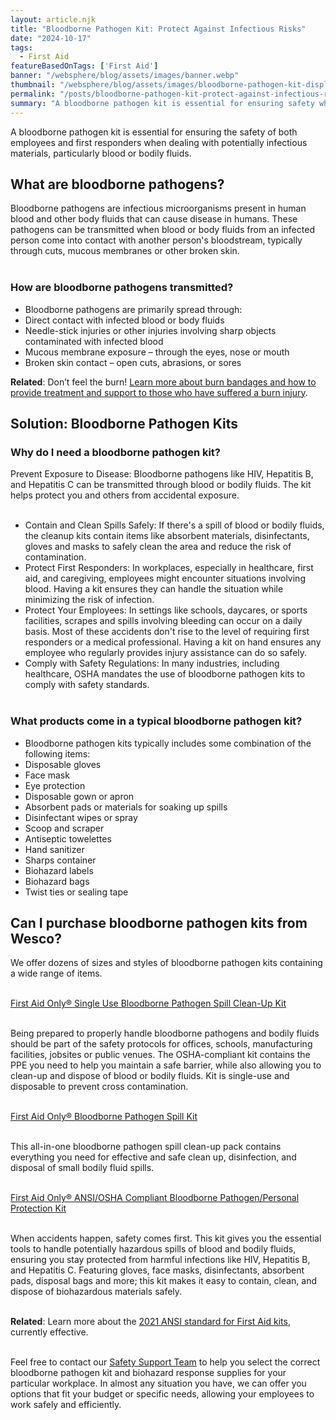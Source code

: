 ```yaml
---
layout: article.njk
title: "Bloodborne Pathogen Kit: Protect Against Infectious Risks"
date: "2024-10-17"
tags:
  - First Aid
featureBasedOnTags: ['First Aid']
banner: "/websphere/blog/assets/images/banner.webp"
thumbnail: "/websphere/blog/assets/images/bloodborne-pathogen-kit-display.webp"
permalink: "/posts/bloodborne-pathogen-kit-protect-against-infectious-risks.html"
summary: "A bloodborne pathogen kit is essential for ensuring safety when dealing with potentially infectious materials, particularly blood or bodily fluids."
---
```


A bloodborne pathogen kit is essential for ensuring the safety of both employees and first responders when dealing with potentially infectious materials, particularly blood or bodily fluids.

## What are bloodborne pathogens?

Bloodborne pathogens are infectious microorganisms present in human blood and other body fluids that can cause disease in humans. These pathogens can be transmitted when blood or body fluids from an infected person come into contact with another person's bloodstream, typically through cuts, mucous membranes or other broken skin.<br><br>

### How are bloodborne pathogens transmitted?

* Bloodborne pathogens are primarily spread through:  
* Direct contact with infected blood or body fluids  
* Needle-stick injuries or other injuries involving sharp objects contaminated with infected blood  
* Mucous membrane exposure – through the eyes, nose or mouth  
* Broken skin contact – open cuts, abrasions, or sores

**Related**: Don’t feel the burn\! [Learn more about burn bandages and how to provide treatment and support to those who have suffered a burn injury](https://www.conney.com/websphere/blog/posts/burn-bandages-do-not-feel-the-burn.html?utm_medium=bloodborne-pathogen-kit&utm_source=Blog&utm_campaign=Conney-Article).

## Solution: Bloodborne Pathogen Kits

### Why do I need a bloodborne pathogen kit?

Prevent Exposure to Disease: Bloodborne pathogens like HIV, Hepatitis B, and Hepatitis C can be transmitted through blood or bodily fluids. The kit helps protect you and others from accidental exposure.<br><br>

* Contain and Clean Spills Safely: If there's a spill of blood or bodily fluids, the cleanup kits contain items like absorbent materials, disinfectants, gloves and masks to safely clean the area and reduce the risk of contamination.  
* Protect First Responders: In workplaces, especially in healthcare, first aid, and caregiving, employees might encounter situations involving blood. Having a kit ensures they can handle the situation while minimizing the risk of infection.  
* Protect Your Employees: In settings like schools, daycares, or sports facilities, scrapes and spills involving bleeding can occur on a daily basis. Most of these accidents don't rise to the level of requiring first responders or a medical professional. Having a kit on hand ensures any employee who regularly provides injury assistance can do so safely.  
* Comply with Safety Regulations: In many industries, including healthcare, OSHA mandates the use of bloodborne pathogen kits to comply with safety standards.<br><br>

### What products come in a typical bloodborne pathogen kit?

* Bloodborne pathogen kits typically includes some combination of the following items:  
* Disposable gloves  
* Face mask  
* Eye protection  
* Disposable gown or apron  
* Absorbent pads or materials for soaking up spills  
* Disinfectant wipes or spray  
* Scoop and scraper  
* Antiseptic towelettes  
* Hand sanitizer  
* Sharps container  
* Biohazard labels  
* Biohazard bags  
* Twist ties or sealing tape

## Can I purchase bloodborne pathogen kits from Wesco?

We offer dozens of sizes and styles of bloodborne pathogen kits containing a wide range of items.<br><br>

[First Aid Only® Single Use Bloodborne Pathogen Spill Clean-Up Kit](https://www.conney.com/product/first-aid-only-single-use-bloodborne-pathogen-spill-cleanup-kit?utm_medium=bloodborne-pathogen-kit&utm_source=Blog&utm_campaign=FAO)<br><br>

Being prepared to properly handle bloodborne pathogens and bodily fluids should be part of the safety protocols for offices, schools, manufacturing facilities, jobsites or public venues. The OSHA-compliant kit contains the PPE you need to help you maintain a safe barrier, while also allowing you to clean-up and dispose of blood or bodily fluids. Kit is single-use and disposable to prevent cross contamination.<br><br>

[First Aid Only® Bloodborne Pathogen Spill Kit](https://www.conney.com/product/first-aid-only-bloodborne-pathogen-spill-kit?utm_medium=bloodborne-pathogen-kit&utm_source=Blog&utm_campaign=FAO)<br><br>

This all-in-one bloodborne pathogen spill clean-up pack contains everything you need for effective and safe clean up, disinfection, and disposal of small bodily fluid spills.<br><br>

[First Aid Only® ANSI/OSHA Compliant Bloodborne Pathogen/Personal Protection Kit](https://www.conney.com/product/first-aid-only-ansi-osha-compliant-bloodborne-pathogen-personal-protection-kit?utm_medium=bloodborne-pathogen-kit&utm_source=Blog&utm_campaign=FAO)<br><br>

When accidents happen, safety comes first. This kit gives you the essential tools to handle potentially hazardous spills of blood and bodily fluids, ensuring you stay protected from harmful infections like HIV, Hepatitis B, and Hepatitis C. Featuring gloves, face masks, disinfectants, absorbent pads, disposal bags and more; this kit makes it easy to contain, clean, and dispose of biohazardous materials safely.<br><br>

**Related**: Learn more about the [2021 ANSI standard for First Aid kits](https://www.conney.com/websphere/blog/posts/ansi-first-aid-kits-new-2021-standard-effective-october-15-2022.html?utm_medium=bloodborne-pathogen-kit&utm_source=Blog&utm_campaign=Conney-Article), currently effective.<br><br>

Feel free to contact our [Safety Support Team](https://www.conney.com/pages/safetyservices?utm_medium=bloodborne-pathogen-kit&utm_source=Blog&utm_campaign=Conney) to help you select the correct bloodborne pathogen kit and biohazard response supplies for your particular workplace. In almost any situation you have, we can offer you options that fit your budget or specific needs, allowing your employees to work safely and efficiently.


